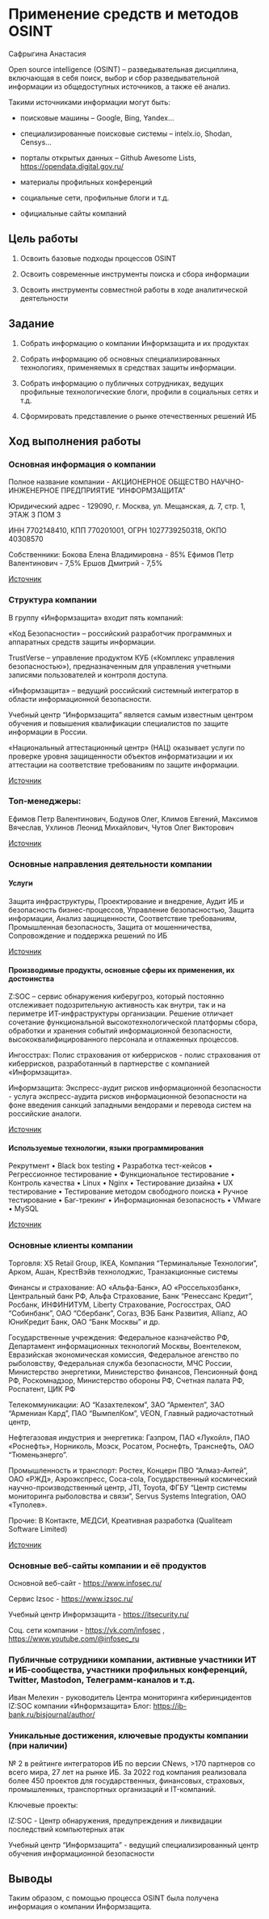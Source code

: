 # Применение средств и методов OSINT
Сафрыгина Анастасия

Open source intelligence (OSINT) – разведывательная дисциплина,
включающая в себя поиск, выбор и сбор разведывательной информации из
общедоступных источников, а также её анализ.

Такими источниками информации могут быть:

-   поисковые машины – Google, Bing, Yandex…

-   специализированные поисковые системы – intelx.io, Shodan, Censys…

-   порталы открытых данных – Github Awesome Lists,
    https://opendata.digital.gov.ru/

-   материалы профильных конференций

-   социальные сети, профильные блоги и т.д.

-   официальные сайты компаний

## Цель работы

1.  Освоить базовые подходы процессов OSINT

2.  Освоить современные инструменты поиска и сбора информации

3.  Освоить инструменты совместной работы в ходе аналитической
    деятельности

## Задание

1.  Собрать информацию о компании Информзащита и их продуктах

2.  Собрать информацию об основных специализированных технологиях,
    применяемых в средствах защиты информации.

3.  Собрать информацию о публичных сотрудниках, ведущих профильные
    технологические блоги, профили в социальных сетях и т.д.

4.  Сформировать представление о рынке отечественных решений ИБ

## Ход выполнения работы

### Основная информация о компании

Полное название компании - АКЦИОНЕРНОЕ ОБЩЕСТВО НАУЧНО-ИНЖЕНЕРНОЕ
ПРЕДПРИЯТИЕ “ИНФОРМЗАЩИТА”

Юридический адрес - 129090, г. Москва, ул. Мещанская, д. 7, стр. 1, ЭТАЖ
3 ПОМ 3

ИНН 7702148410, КПП 770201001, ОГРН 1027739250318, ОКПО 40308570

Собственники: Бокова Елена Владимировна - 85% Ефимов Петр Валентинович -
7,5% Ершов Дмитрий - 7,5%

[Источник](https://sbis.ru/contragents/7702148410/770201001)

### Структура компании

В группу «Информзащита» входит пять компаний:

«Код Безопасности» – российский разработчик программных и аппаратных
средств защиты информации.

TrustVerse – управление продуктом КУБ («Комплекс управления
безопасностью»), предназначенным для управления учетными записями
пользователей и контроля доступа.

«Информзащита» – ведущий российский системный интегратор в области
информационной безопасности.

Учебный центр “Информзащита” является самым известным центром обучения и
повышения квалификации специалистов по защите информации в России.

«Национальный аттестационный центр» (НАЦ) оказывает услуги по проверке
уровня защищенности объектов информатизации и их аттестации на
соответствие требованиям по защите информации.

[Источник](https://www.tadviser.ru/index.php/%D0%9A%D0%BE%D0%BC%D0%BF%D0%B0%D0%BD%D0%B8%D1%8F:%D0%98%D0%BD%D1%84%D0%BE%D1%80%D0%BC%D0%B7%D0%B0%D1%89%D0%B8%D1%82%D0%B0)

### Топ-менеджеры:

Ефимов Петр Валентинович, Бодунов Олег, Климов Евгений, Максимов
Вячеслав, Ухлинов Леонид Михайлович, Чутов Олег Викторович

[Источник](https://www.tadviser.ru/index.php/%D0%9A%D0%BE%D0%BC%D0%BF%D0%B0%D0%BD%D0%B8%D1%8F:%D0%98%D0%BD%D1%84%D0%BE%D1%80%D0%BC%D0%B7%D0%B0%D1%89%D0%B8%D1%82%D0%B0)

### Основные направления деятельности компании

#### Услуги

Защита инфраструктуры, Проектирование и внедрение, Аудит ИБ и
безопасность бизнес-процессов, Управление безопасностью, Защита
информации, Анализ защищенности, Соответствие требованиям, Промышленная
безопасность, Защита от мошенничества, Сопровождение и поддержка решений
по ИБ

[Источник](https://www.infosec.ru/uslugi/)

#### Производимые продукты, основные сферы их применения, их достоинства

Z:SOC – сервис обнаружения киберугроз, который постоянно отслеживает
подозрительную активность как внутри, так и на периметре
ИТ-инфраструктуры организации. Решение отличает сочетание функциональной
высокотехнологической платформы сбора, обработки и хранения событий
информационной безопасности, высококвалифицированного персонала и
отлаженных процессов.

Ингосстрах: Полис страхования от киберрисков - полис страхования от
киберрисков, разработанный в партнерстве с компанией «Информзащита».

Информзащита: Экспресс-аудит рисков информационной безопасности - услуга
экспресс-аудита рисков информационной безопасности на фоне введения
санкций западными вендорами и перевода систем на российские аналоги.

[Источник](https://www.tadviser.ru/index.php/%D0%9A%D0%BE%D0%BC%D0%BF%D0%B0%D0%BD%D0%B8%D1%8F:%D0%98%D0%BD%D1%84%D0%BE%D1%80%D0%BC%D0%B7%D0%B0%D1%89%D0%B8%D1%82%D0%B0)

#### Используемые технологии, языки программирования

Рекрутмент • Black box testing • Разработка тест-кейсов • Регрессионное
тестирование • Функциональное тестирование • Контроль качества • Linux •
Nginx • Тестирование дизайна • UX тестирование • Тестирование методом
свободного поиска • Ручное тестирование • Баг-трекинг • Информационная
безопасность • VMware • MySQL

[Источник](https://career.habr.com/companies/infosec)

### Основные клиенты компании

Торговля: X5 Retail Group, IKEA, Компания “Терминальные Технологии”,
Арком, Ашан, КрестВэйв технолоджис, Транзакционные системы

Финансы и страхование: АО «Альфа-Банк», АО «Россельхозбанк», Центральный
банк РФ, Альфа Страхование, Банк “Ренессанс Кредит”, Росбанк, ИНФИНИТУМ,
Liberty Страхование, Росгосстрах, ОАО “Собинбанк”, ОАО “Сбербанк”,
Согаз, ВЭБ Банк Развития, Allianz, АО ЮниКредит Банк, ОАО “Банк Москвы”
и др.

Государственные учреждения: Федеральное казначейство РФ, Департамент
информационных технологий Москвы, Воентелеком, Евразийская экономическая
комиссия, Федеральное агенство по рыболовству, Федеральная служба
безопасности, МЧС России, Министерство энергетики, Министерство
финансов, Пенсионный фонд РФ, Роскомнадзор, Министерство обороны РФ,
Счетная палата РФ, Роспатент, ЦИК РФ

Телекоммуникации: АО “Казахтелеком”, ЗАО “Арментел”, ЗАО “Армениан
Кард”, ПАО “ВымпелКом”, VEON, Главный радиочастотный центр,

Нефтегазовая индустрия и энергетика: Газпром, ПАО «Лукойл», ПАО
«Роснефть», Норниколь, Моэск, Росатом, Роснефть, Транснефть, ОАО
“Тюменьэнерго”.

Промышленность и транспорт: Ростех, Концерн ПВО “Алмаз-Антей”, ОАО
«РЖД», Аэроэкспресс, Coca-cola, Государственный космический
научно-производственный центр, JTI, Toyota, ФГБУ “Центр системы
мониторинга рыболовства и связи”, Servus Systems Integration, ОАО
«Туполев».

Прочие: В Контакте, МЕДСИ, Креативная разработка (Qualiteam Software
Limited)

[Источник](https://www.infosec.ru/projects/)

### Основные веб-сайты компании и её продуктов

Основной веб-сайт - https://www.infosec.ru/

Сервис Izsoc - https://www.izsoc.ru/

Учебный центр Информзащита - https://itsecurity.ru/

Соц. сети компании - https://vk.com/infosec ,
https://www.youtube.com/@infosec_ru

### Публичные сотрудники компании, активные участники ИТ и ИБ-сообщества, участники профильных конференций, Twitter, Mastodon, Телеграмм-каналов и т.д.

Иван Мелехин - руководитель Центра мониторинга киберинцидентов IZ:SOC
компании «Информзащита» Блог: https://ib-bank.ru/bisjournal/author/

### Уникальные достижения, ключевые продукты компании (при наличии)

№ 2 в рейтинге интеграторов ИБ по версии CNews, \>170 партнеров со всего
мира, 27 лет на рынке ИБ. За 2022 год компания реализовала более 450
проектов для государственных, финансовых, страховых, промышленных,
транспортных организаций и IT-компаний.

Ключевые проекты:

IZ:SOC - Центр обнаружения, предупреждения и ликвидации последствий
компьютерных атак

Учебный центр “Информзащита” - ведущий специализированный центр обучения
информационной безопасности

## Выводы

Таким образом, с помощью процесса OSINT была получена информация о
компании Информзащита.

